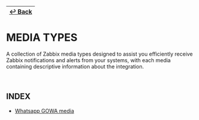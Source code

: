 | [↩️ Back](../) |
| --- |

# MEDIA TYPES

A collection of Zabbix media types designed to assist you efficiently receive Zabbix notifications and alerts from your systems, with each media containing descriptive information about the integration.

<BR>

## INDEX

- [Whatsapp GOWA media](./wa_gowa/)